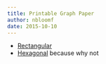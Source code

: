 ```yaml
---
title: Printable Graph Paper
author: nbloomf
date: 2015-10-10
---
```


* [Rectangular](/pdf/graph-paper/rect.pdf)
* [Hexagonal](/pdf/graph-paper/hex.pdf) because why not
